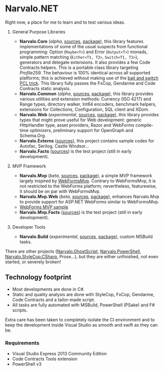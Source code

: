 Narvalo.NET
===========

Right now, a place for me to learn and to test various ideas.

1. General Purpose Libraries
    - **Narvalo.Core**
      (_alpha_,
      [sources](https://github.com/chtoucas/Narvalo.NET/tree/master/src/Narvalo.Core),
      [package](https://www.nuget.org/packages/Narvalo.Core/)),
      this library features implementations of some of the usual suspects from functional
      programming: Option (`Maybe<T>`) and Error (`Output<T>`) monads, simple pattern matching
      (`Either<T1, T2>`, `Switch<T1, T2>`), generators and delegate extensions. It also provides
      a few Code Contracts helpers. This is a portable class library targeting _Profile259_.
      The behaviour is 100% identical across all supported platforms; this is achieved without
      making use of the [bait and switch PCL trick](http://log.paulbetts.org/the-bait-and-switch-pcl-trick/).
      This library fully passes the FxCop, Gendarme and Code Contracts static analysis.
    - **Narvalo.Common**
      (_alpha_,
      [sources](https://github.com/chtoucas/Narvalo.NET/tree/master/src/Narvalo.Common),
      [package](https://www.nuget.org/packages/Narvalo.Common/)),
      this library provides various utilities and extension methods: Currency (ISO 4217) and Range
      types, directory walker, Int64 encoders,  benchmark helpers, extensions for Collections,
      Configuration, SQL client and XDom.
    - **Narvalo.Web**
      (_experimental_,
      [sources](https://github.com/chtoucas/Narvalo.NET/tree/master/src/Narvalo.Web),
      [package](https://www.nuget.org/packages/Narvalo.Common/)),
      this library provides types that might prove useful for Web development: generic HttpHandler
      type, asset providers, Razor and WebForms compile-time optimizers, preliminary support
      for OpenGraph and Schema.Org.
    - **Narvalo.Externs**
      ([sources](https://github.com/chtoucas/Narvalo.NET/tree/master/src/Narvalo.Externs)),
      this project contains sample codes for Autofac, Serilog, Castle Windsor...
    - **Narvalo.Facts** ([sources](https://github.com/chtoucas/Narvalo.NET/tree/master/tests/Narvalo.Facts))
      is the test project (still in early development).

2. MVP Framework
    - **Narvalo.Mvp**
      (_beta_,
      [sources](https://github.com/chtoucas/Narvalo.NET/tree/master/src/Narvalo.Mvp),
      [package](https://www.nuget.org/packages/Narvalo.Mvp/)),
      a simple MVP framework largely inspired by [WebFormsMvp](https://github.com/webformsmvp/webformsmvp).
      Contrary to WebFormsMvp, it is not restricted to the WebForms platform; nevertheless, featurewise,
      it should be on par with WebFormsMvp.
    - **Narvalo.Mvp.Web**
      (_beta_,
      [sources](https://github.com/chtoucas/Narvalo.NET/tree/master/src/Narvalo.Mvp.Web),
      [package](https://www.nuget.org/packages/Narvalo.Mvp.Web/)),
      enhances Narvalo.Mvp to provide support for ASP.NET WebForms similar to WebFormsMvp.
    - [WebForms MVP sample](https://github.com/chtoucas/Narvalo.NET/tree/master/samples/MvpWebForms)
    - **Narvalo.Mvp.Facts** ([sources](https://github.com/chtoucas/Narvalo.NET/tree/master/tests/Narvalo.Mvp.Facts))
      is the test project (still in early development).

3. Developer Tools
    - **Narvalo.Build**
      (_experimental_,
      [sources](https://github.com/chtoucas/Narvalo.NET/tree/master/src/Narvalo.Build),
      [package](https://www.nuget.org/packages/Narvalo.Build/)),
      custom MSBuild tasks.

There are other projects
([Narvalo.GhostScript](https://github.com/chtoucas/Narvalo.NET/tree/master/src/Narvalo.GhostScript),
[Narvalo.PowerShell](https://github.com/chtoucas/Narvalo.NET/tree/master/src/Narvalo.PowerShell),
[Narvalo.StyleCop.CSharp](https://github.com/chtoucas/Narvalo.NET/tree/master/src/Narvalo.StyleCop.CSharp),
Prose...),
but they are either unfinished, not even started, or severely broken!

Technology footprint
--------------------

- Most developments are done in C#.
- Static and quality analysis are done with StyleCop, FxCop, Gendarme, Code Contracts
  and a tailor-made script.
- All tasks are fully automated with MSBuild, PowerShell (PSake) and F# scripts.

Extra care has been taken to completely isolate the CI environment and to keep the development
inside Visual Studio as smooth and swift as they can be.

### Requirements ###

- Visual Studio Express 2013 Community Edition
- Code Contracts Tools extension
- PowerShell v3
